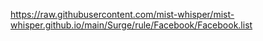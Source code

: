 https://raw.githubusercontent.com/mist-whisper/mist-whisper.github.io/main/Surge/rule/Facebook/Facebook.list
